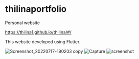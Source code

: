 # thilinaportfolio
Personal website

https://thilina1.github.io/thilina/#/


This website developed using Flutter.


![Screenshot_20220717-180203 copy](https://user-images.githubusercontent.com/25680169/179398724-511caac0-bc1c-4833-a232-f2effe5c062d.png)
![Capture](https://user-images.githubusercontent.com/25680169/179398730-b6cf3c1f-1de0-4764-9b97-e406b23583e9.PNG)
![screenshot](https://user-images.githubusercontent.com/25680169/179398733-dcc07ff1-7b38-4f68-b2f3-064ca64e2dd4.png)
